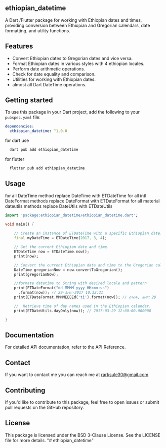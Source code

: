 ## ethiopian_datetime

A Dart /Flutter package for working with Ethiopian dates and times, providing conversion between Ethiopian and Gregorian calendars, date formatting, and utility functions.

## Features

- Convert Ethiopian dates to Gregorian dates and vice versa.
- Format Ethiopian dates in various styles with 4 ethiopian locales.
- Perform date arithmetic operations.
- Check for date equality and comparison.
- Utilities for working with Ethiopian dates.
- almost all Dart DateTime operations.

## Getting started

To use this package in your Dart project, add the following to your `pubspec.yaml` file:

```yaml
dependencies:
  ethiopian_datetime: ^1.0.0
```
for dart use 
```bash
  dart pub add ethiopian_datetime
```

for flutter
```bash
  flutter pub add ethiopian_datetime
```

## Usage

for all DateTime method replace DateTime with ETDateTime
for all intl DateFormat methods replace DateFormat with ETDateFormat
for all material dateutils methods replace DateUtils with ETDateUtils

```dart
import 'package:ethiopian_datetime/ethiopian_datetime.dart';

void main() {
    
    // Create an instance of ETDateTime with a specific Ethiopian date.
    final myDateTime = ETDateTime(2017, 3, 4);

    // Get the current Ethiopian date and time.
    ETDateTime now = ETDateTime.now();
    print(now);

    // Convert the current Ethiopian date and time to the Gregorian calendar.
    DateTime gregorianNow = now.convertToGregorian();
    print(gregorianNow);

    //formate datetime to String with desired locale and pattern
    print(ETDateFormat("dd-MMMM-yyyy HH:mm:ss")
      .format(now)); // 29-ሕዳር-2017 10:32:21
    print(ETDateFormat.MMMMEEEEd('ti').format(now)); // ሰንበት, ሕዳር 29

    //  Retrieve time of day names used in the Ethiopian calendar.
    print(ETDateUtils.dayOnly(now)); // 2017-03-29 12:00:00.000000

}

```

## Documentation
For detailed API documentation, refer to the API Reference.

## Contact
If you want to contact me you can reach me at rarksule30@gmail.com.

## Contributing
If you'd like to contribute to this package, feel free to open issues or submit pull requests on the GitHub repository.

## License
This package is licensed under the BSD 3-Clause License. See the LICENSE file for more details.
"# ethiopian_datetime" 
